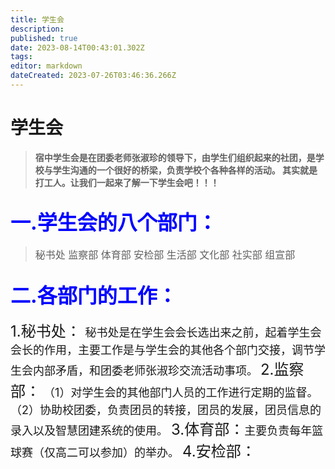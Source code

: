 ```yaml
---
title: 学生会
description: 
published: true
date: 2023-08-14T00:43:01.302Z
tags: 
editor: markdown
dateCreated: 2023-07-26T03:46:36.266Z
---
```


  # **学生会**
>**<font size=5></font>宿中学生会是在团委老师张淑珍的领导下，由学生们组织起来的社团，是学校与学生沟通的一个很好的桥梁，负责学校个各种各样的活动。<span class="heimu" > 其实就是打工人。</span>让我们一起来了解一下学生会吧！！！**

## <font color=blue size=6>一.学生会的八个部门：</font>
> <font size=3> 秘书处 监察部  体育部  安检部
>  生活部  文化部  社实部  组宣部</font>

## <font color=blue size=6>二.各部门的工作：</font>
<font size=5>1.秘书处：
</font><font size=4>秘书处是在学生会会长选出来之前，起着学生会会长的作用，主要工作是与学生会的其他各个部门交接，调节学生会内部矛盾，和团委老师张淑珍交流活动事项。</font>
<font size=5>2.监察部：</font><font size=4>
  （1）对学生会的其他部门人员的工作进行定期的监督。
  （2）协助校团委，负责团员的转接，团员的发展，团员信息的录入以及智慧团建系统的使用。
<font size=5>3.体育部：<font size=4>主要负责每年篮球赛<span class="heimu">（仅高二可以参加）</span>的举办。
<font size=5>4.安检部：
<font size=4>
